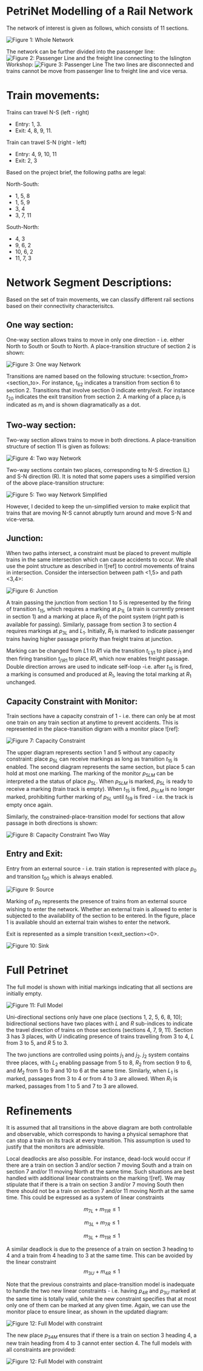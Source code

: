 # PetriNet Modelling of a Rail Network
The network of interest is given as follows, which consists of 11 sections.

![Figure 1: Whole Network](PetriDiagram/WholeNetwork.PNG)

The network can be further divided into the passenger line: 
![Figure 2: Passenger Line](PetriDiagram/PassengerLine.PNG)
and the freight line connecting to the Islington Workshop:
![Figure 3: Passenger Line](PetriDiagram/FreightLine.PNG)
The two lines are disconnected and trains cannot be move from passenger line to freight line and vice versa. 

# Train movements:
Trains can travel N-S (left - right)
- Entry: 1, 3.
- Exit: 4, 8, 9, 11.

Train can travel S-N (right - left)
- Entry: 4, 9, 10, 11
- Exit: 2, 3

Based on the project brief, the following paths are legal: 

North-South: 
- 1, 5, 8
- 1, 5, 9
- 3, 4
- 3, 7, 11

South-North: 
- 4, 3
- 9, 6, 2
- 10, 6, 2
- 11, 7, 3

# Network Segment Descriptions: 
Based on the set of train movements, we can classify different rail sections based on their connectivity characterisitcs. 

## One way section:
One-way section allows trains to move in only one direction - i.e. either North to South or South to North. A place-transition structure of section 2 is shown:  

![Figure 3: One way Network](./PetriDiagram/OneWay.drawio.svg)

Transitions are named based on the following structure: t<section_from><section_to>. For instance, $t_{62}$ indicates a transition from section 6 to section 2. Transitions that involve section 0 indicate entry/exit. For instance $t_{20}$ indicates the exit transition from section 2. A marking of a place $p_i$ is indicated as $m_i$ and is shown diagramatically as a dot.

## Two-way section:
Two-way section allows trains to move in both directions. A place-transition structure of section 11 is given as follows:

![Figure 4: Two way Network](./PetriDiagram/TwoWays.drawio.svg)

Two-way sections contain two places, corresponding to N-S direction (L) and S-N direction (R). It is noted that some papers uses a simplified version of the above place-transition structure:

![Figure 5: Two way Network Simplified](./PetriDiagram/TwoWaySimplified.drawio.svg)

However, I decided to keep the un-simplified version to make explicit that trains that are moving N-S cannot abruptly turn around and move S-N and vice-versa. 

## Junction:
When two paths intersect, a constraint must be placed to prevent multiple trains in the same intersection which can cause accidents to occur. We shall use the point structure as described in ![ref] to control movements of trains in intersection. Consider the intersection between path <1,5> and path <3,4>:

![Figure 6: Junction](./PetriDiagram/Junction.drawio.svg)

A train passing the junction from section 1 to 5 is represented by the firing of transition $t_{15}$, which requires a marking at $p_{1L}$ (a train is currently present in section 1) and a marking at place $R_1$ of the point system (right path is available for passing). Similarly, passage from section 3 to section 4 requires markings at $p_{3L}$ and $L_1$. Initially, $R_1$ is marked to indicate passenger trains having higher passage priority than freight trains at junction. 

Marking can be changed from $L1$ to $R1$ via the transition $t_{L1j1}$ to place $j_1$ and then firing transition $t_{j1R1}$ to place $R1$, which now enables freight passage. Double direction arrows are used to indicate self-loop -i.e. after $t_15$ is fired, a marking is consumed and produced at $R_1$, leaving the total marking at $R_1$ unchanged.

## Capacity Constraint with Monitor:

Train sections have a capacity constrain of 1 - i.e. there can only be at most one train on any train section at anytime to prevent accidents. This is represented in the place-transition digram with a monitor place ![ref]: 

![Figure 7: Capacity Constraint](./PetriDiagram/Capacity.drawio.svg)

The upper diagram represents section 1 and 5 without any capacity constraint: place $p_{5L}$ can receive markings as long as transition $t_{15}$ is enabled. The second diagram represents the same section, but place 5 can hold at most one marking. The marking of the monitor $p_{5LM}$ can be interpreted a the status of place $p_{5L}$. When $p_{5LM}$ is marked, $p_{5L}$ is ready to receive a marking (train track is empty). When $t_{15}$ is fired, $p_{5LM}$ is no longer marked, prohibiting further marking of $p_{5L}$ until $t_{59}$ is fired - i.e. the track is empty once again.

Similarly, the constrained-place-transition model for sections that allow passage in both directions is shown: 

![Figure 8: Capacity Constraint Two Way](./PetriDiagram/CapacityTwoWay.drawio.svg)

## Entry and Exit: 

Entry from an external source - i.e. train station is represented with place $p_0$ and transition $t_{00}$ which is always enabled. 

![Figure 9: Source](./PetriDiagram/Source.drawio.svg)

Marking of $p_0$ represents the presence of trains from an external source wishing to enter the network. Whether an external train is allowed to enter is subjected to the availability of the section to be entered. In the figure, place 1 is available should an external train wishes to enter the network. 

Exit is represented as a simple transition t<exit_section><0>.

![Figure 10: Sink](./PetriDiagram/Sink.drawio.svg)

# Full Petrinet

The full model is shown with initial markings indicating that all sections are initially empty.

![Figure 11: Full Model](./PetriDiagram/fullmodel.drawio.svg)

Uni-directional sections only have one place (sections 1, 2, 5, 6, 8, 10); bidirectional sections have two places with $L$ and $R$ sub-indices to indicate the travel direction of trains on those sections (sections 4, 7, 9, 11). Section 3 has 3 places, with $U$ indicating presence of trains travelling from 3 to 4, $L$ from $3$ to $5$, and $R$ $5$ to $3$.

The two junctions are controlled using points $j_1$ and $j_2$. $j_2$ system contains three places, with $L_2$ enabling passage from $5$ to $8$, $R_2$ from section 9 to 6, and $M_2$ from 5 to 9 and 10 to 6 at the same time. Similarly, when $L_1$ is marked, passages from 3 to 4 or from 4 to 3 are allowed. When $R_1$ is marked, passages from $1$ to $5$ and $7$ to $3$ are allowed.  

# Refinements

It is assumed that all transitions in the above diagram are both controllable and observable, which corresponds to having a physical semaphore that can stop a train on its track at every transition. This assumption is used to justify that the monitors are admissible. 

Local deadlocks are also possible. For instance, dead-lock would occur if there are a train on section 3 and/or section 7 moving South and a train on section 7 and/or 11 moving North at the same time. Such situations are best handled with additional linear constraints on the marking ![ref]. We may stipulate that if there is a train on section 3 and/or 7 moving South then there should not be a train on section 7 and/or 11 moving North at the same time. This could be expressed as a system of linear constraints

$$m_{7L} + m_{11R} \leq 1$$

$$m_{3L} + m_{7R} \leq 1 $$

$$m_{3L} + m_{11R} \leq 1$$


A similar deadlock is due to the presence of a train on section 3 heading to 4 and a train from 4 heading to 3 at the same time. This can be avoided by the linear constraint 
$$m_{3U} + m_{4R} \leq 1$$

Note that the previous constraints and place-transition model is inadequate to handle the two new linear constraints - i.e. having $p_{4R}$ and $p_{3U}$ marked at the same time is totally valid, while the new constraint specifies that at most only one of them can be marked at any given time. Again, we can use the monitor place to ensure linear, as shown in the updated diagram: 

![Figure 12: Full Model with constraint](./PetriDiagram/fullmodelLinearConstraint.svg)

The new place $p_{34M}$ ensures that if there is a train on section 3 heading 4, a new train heading from 4 to 3 cannot enter section 4. The full models with all constraints are provided: 

![Figure 12: Full Model with constraint](./PetriDiagram/fullmodellAllConstraints.svg)
